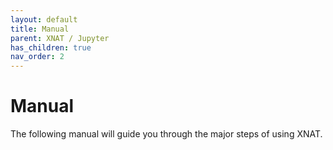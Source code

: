 ```yaml
---
layout: default
title: Manual
parent: XNAT / Jupyter
has_children: true
nav_order: 2
---
```


# Manual

The following manual will guide you through the major steps of using XNAT.